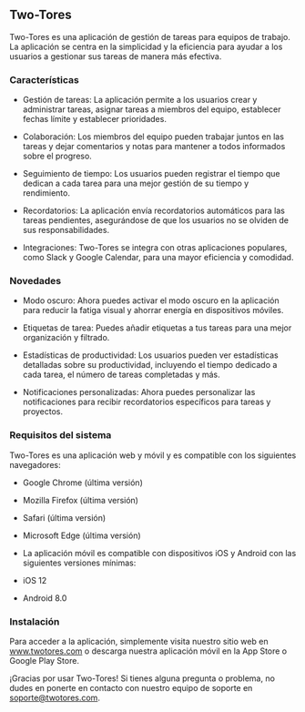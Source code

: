 ## Two-Tores
Two-Tores es una aplicación de gestión de tareas para equipos de trabajo. La aplicación se centra en la simplicidad y la eficiencia para ayudar a los usuarios a gestionar sus tareas de manera más efectiva.

### Características
- Gestión de tareas: La aplicación permite a los usuarios crear y administrar tareas, asignar tareas a miembros del equipo, establecer fechas límite y establecer prioridades.

- Colaboración: Los miembros del equipo pueden trabajar juntos en las tareas y dejar comentarios y notas para mantener a todos informados sobre el progreso.

- Seguimiento de tiempo: Los usuarios pueden registrar el tiempo que dedican a cada tarea para una mejor gestión de su tiempo y rendimiento.

- Recordatorios: La aplicación envía recordatorios automáticos para las tareas pendientes, asegurándose de que los usuarios no se olviden de sus responsabilidades.

- Integraciones: Two-Tores se integra con otras aplicaciones populares, como Slack y Google Calendar, para una mayor eficiencia y comodidad.

### Novedades
- Modo oscuro: Ahora puedes activar el modo oscuro en la aplicación para reducir la fatiga visual y ahorrar energía en dispositivos móviles.

- Etiquetas de tarea: Puedes añadir etiquetas a tus tareas para una mejor organización y filtrado.

- Estadísticas de productividad: Los usuarios pueden ver estadísticas detalladas sobre su productividad, incluyendo el tiempo dedicado a cada tarea, el número de tareas completadas y más.

- Notificaciones personalizadas: Ahora puedes personalizar las notificaciones para recibir recordatorios específicos para tareas y proyectos.

### Requisitos del sistema
Two-Tores es una aplicación web y móvil y es compatible con los siguientes navegadores:

- Google Chrome (última versión)
- Mozilla Firefox (última versión)
- Safari (última versión)
- Microsoft Edge (última versión)
- La aplicación móvil es compatible con dispositivos iOS y Android con las siguientes versiones mínimas:

- iOS 12
- Android 8.0
### Instalación
Para acceder a la aplicación, simplemente visita nuestro sitio web en www.twotores.com o descarga nuestra aplicación móvil en la App Store o Google Play Store.

¡Gracias por usar Two-Tores! Si tienes alguna pregunta o problema, no dudes en ponerte en contacto con nuestro equipo de soporte en soporte@twotores.com.
